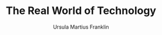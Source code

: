 ---
title: "The Real World of Technology"
author: "Ursula Martius Franklin"
isbn: "088784636X"
isbn13: "9780887846366"
rating: "0"
publisher: "House of Anansi Press"
pages: "224"
publishYear: "1999"
read: ""
goodreads_id: "1291973"
---